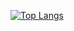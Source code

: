[![Top Langs](https://github-readme-stats.vercel.app/api/top-langs/?username=Fugazzii&theme=dark)](https://github.com/Fugazzii/github-readme-stats)

